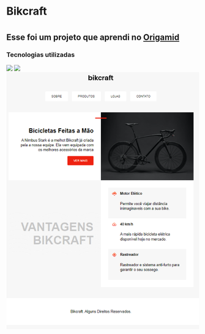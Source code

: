 <h1>Bikcraft<h1>
<h2>Esse foi um projeto que aprendi no <a href="#">Origamid<a></h2>
<h3>Tecnologias utilizadas</h3>
<img src="https://img.shields.io/badge/HTML5-E34F26?style=for-the-badge&logo=html5&logoColor=white" />
<img src="https://img.shields.io/badge/CSS3-1572B6?style=for-the-badge&logo=css3&logoColor=white" />
<img src="https://github.com/oigama/Projeto-bike/blob/master/assets/projeto-bike.png?raw=true" />
